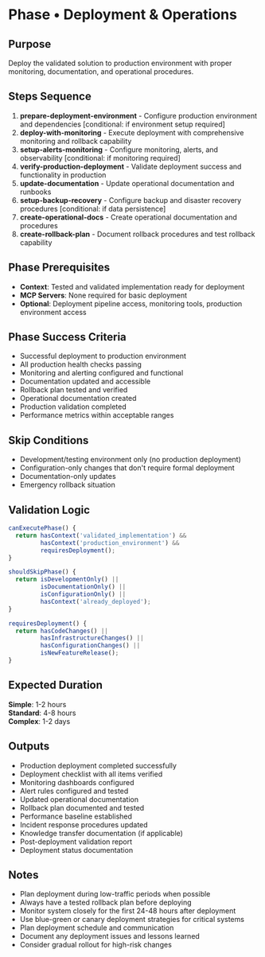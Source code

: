 # Phase • Deployment & Operations

## Purpose
Deploy the validated solution to production environment with proper monitoring, documentation, and operational procedures.

## Steps Sequence
1. **prepare-deployment-environment** - Configure production environment and dependencies [conditional: if environment setup required]
2. **deploy-with-monitoring** - Execute deployment with comprehensive monitoring and rollback capability
3. **setup-alerts-monitoring** - Configure monitoring, alerts, and observability [conditional: if monitoring required]
4. **verify-production-deployment** - Validate deployment success and functionality in production
5. **update-documentation** - Update operational documentation and runbooks
6. **setup-backup-recovery** - Configure backup and disaster recovery procedures [conditional: if data persistence]
7. **create-operational-docs** - Create operational documentation and procedures
8. **create-rollback-plan** - Document rollback procedures and test rollback capability

## Phase Prerequisites
- **Context**: Tested and validated implementation ready for deployment
- **MCP Servers**: None required for basic deployment
- **Optional**: Deployment pipeline access, monitoring tools, production environment access

## Phase Success Criteria
- Successful deployment to production environment
- All production health checks passing
- Monitoring and alerting configured and functional
- Documentation updated and accessible
- Rollback plan tested and verified
- Operational documentation created
- Production validation completed
- Performance metrics within acceptable ranges

## Skip Conditions
- Development/testing environment only (no production deployment)
- Configuration-only changes that don't require formal deployment
- Documentation-only updates
- Emergency rollback situation

## Validation Logic
```javascript
canExecutePhase() {
  return hasContext('validated_implementation') &&
         hasContext('production_environment') &&
         requiresDeployment();
}

shouldSkipPhase() {
  return isDevelopmentOnly() ||
         isDocumentationOnly() ||
         isConfigurationOnly() ||
         hasContext('already_deployed');
}

requiresDeployment() {
  return hasCodeChanges() ||
         hasInfrastructureChanges() ||
         hasConfigurationChanges() ||
         isNewFeatureRelease();
}
```

## Expected Duration
**Simple**: 1-2 hours  
**Standard**: 4-8 hours  
**Complex**: 1-2 days

## Outputs
- Production deployment completed successfully
- Deployment checklist with all items verified
- Monitoring dashboards configured
- Alert rules configured and tested
- Updated operational documentation
- Rollback plan documented and tested
- Performance baseline established
- Incident response procedures updated
- Knowledge transfer documentation (if applicable)
- Post-deployment validation report
- Deployment status documentation

## Notes
- Plan deployment during low-traffic periods when possible
- Always have a tested rollback plan before deploying
- Monitor system closely for the first 24-48 hours after deployment
- Use blue-green or canary deployment strategies for critical systems
- Plan deployment schedule and communication
- Document any deployment issues and lessons learned
- Consider gradual rollout for high-risk changes 